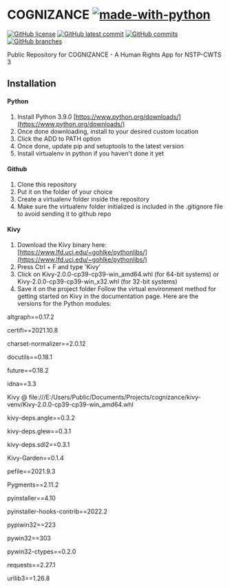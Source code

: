 # COGNIZANCE [![made-with-python](https://img.shields.io/badge/Made%20with-Python-1f425f.svg)](https://www.python.org/) 

[![GitHub license](https://img.shields.io/github/license/Naereen/StrapDown.js.svg)](https://github.com/Naereen/StrapDown.js/blob/master/LICENSE)
[![GitHub latest commit](https://badgen.net/github/last-commit/shannaurelle/cognizance)](https://GitHub.com/shannaurelle/cognizance/commit/)
[![GitHub commits](https://badgen.net/github/commits/shannaurelle/cognizance/)](https://GitHub.com/shannaurelle/cognizance/commit/)
[![GitHub branches](https://badgen.net/github/branches/shannaurelle/cognizance)](https://github.com/shannaurelle/cognizance/)


Public Repository for COGNIZANCE - A Human Rights App for NSTP-CWTS 3 

## Installation ##

#### Python ####
1. Install Python 3.9.0 [https://www.python.org/downloads/](https://www.python.org/downloads/)
2. Once done downloading, install to your desired custom location 
3. Click the ADD to PATH option 
4. Once done, update pip and setuptools to the latest version
5. Install virtualenv in python if you haven't done it yet
#### Github ####
1. Clone this repository
2. Put it on the folder of your choice
3. Create a virtualenv folder inside the repository
4. Make sure the virtualenv folder initialized is included in the .gitignore file to avoid sending it to github repo

#### Kivy #####
1. Download the Kivy binary here: [https://www.lfd.uci.edu/~gohlke/pythonlibs/](https://www.lfd.uci.edu/~gohlke/pythonlibs/)
2. Press Ctrl + F and type 'Kivy'
3. Click on Kivy-2.0.0-cp39-cp39-win_amd64.whl (for 64-bit systems) or Kivy-2.0.0-cp39-cp39-win_x32.whl (for 32-bit systems)
4. Save it on the project folder 
Follow the virtual environment method for getting started on Kivy in the documentation page. Here are the versions for the Python modules:

altgraph==0.17.2

certifi==2021.10.8

charset-normalizer==2.0.12

docutils==0.18.1

future==0.18.2

idna==3.3

Kivy @ file:///E:/Users/Public/Documents/Projects/cognizance/kivy-venv/Kivy-2.0.0-cp39-cp39-win_amd64.whl

kivy-deps.angle==0.3.2

kivy-deps.glew==0.3.1

kivy-deps.sdl2==0.3.1

Kivy-Garden==0.1.4

pefile==2021.9.3

Pygments==2.11.2

pyinstaller==4.10

pyinstaller-hooks-contrib==2022.2

pypiwin32==223

pywin32==303

pywin32-ctypes==0.2.0

requests==2.27.1

urllib3==1.26.8




